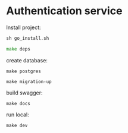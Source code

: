 # Authentication service
Install project:

```go
sh go_install.sh

make deps
```

create database:
```
make postgres

make migration-up
```

build swagger:
```
make docs
```



run local:

```
make dev
```
